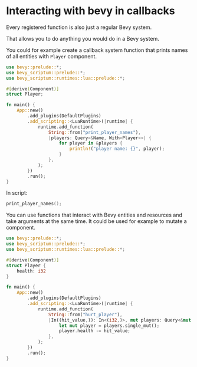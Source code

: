 # Interacting with bevy in callbacks

Every registered function is also just a regular Bevy system.

That allows you to do anything you would do in a Bevy system.

You could for example create a callback system function that prints names
of all entities with `Player` component.

```rust
use bevy::prelude::*;
use bevy_scriptum::prelude::*;
use bevy_scriptum::runtimes::lua::prelude::*;

#[derive(Component)]
struct Player;

fn main() {
    App::new()
        .add_plugins(DefaultPlugins)
        .add_scripting::<LuaRuntime>(|runtime| {
            runtime.add_function(
                String::from("print_player_names"),
                |players: Query<&Name, With<Player>>| {
                    for player in &players {
                        println!("player name: {}", player);
                    }
                },
            );
        })
        .run();
}
```

In script:

```lua
print_player_names();
```

You can use functions that interact with Bevy entities and resources and
take arguments at the same time. It could be used for example to mutate a
component.

```rust
use bevy::prelude::*;
use bevy_scriptum::prelude::*;
use bevy_scriptum::runtimes::lua::prelude::*;

#[derive(Component)]
struct Player {
    health: i32
}

fn main() {
    App::new()
        .add_plugins(DefaultPlugins)
        .add_scripting::<LuaRuntime>(|runtime| {
            runtime.add_function(
                String::from("hurt_player"),
                |In((hit_value,)): In<(i32,)>, mut players: Query<&mut Player>| {
                    let mut player = players.single_mut();
                    player.health -= hit_value;
                },
            );
        })
        .run();
}
```
